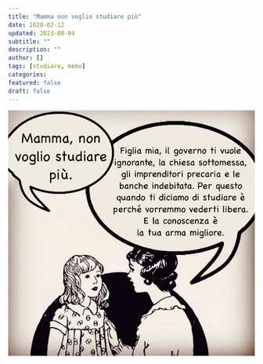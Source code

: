 ```yaml
---
title: "Mamma non voglio studiare più"
date: 2020-02-12
updated: 2023-08-04
subtitle: ""
description: ""
author: []
tags: [studiare, meme]
categories:
featured: false
draft: false
---
```

![](../../../assets/img/post/2020/mamma_studiare_featured.jpg)
